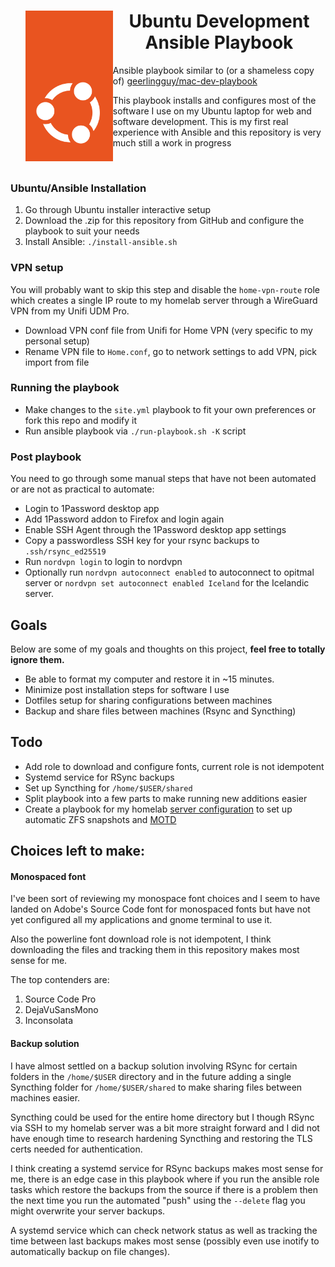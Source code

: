 <div id="toc">
  <ul align="center" style="list-style: none;">
    <summary>
      <img align="left" margin-right: 1em;" src="./Tag-CoF-Orange-Digital.svg" width="140">
      <h1>Ubuntu Development Ansible Playbook</h1>
    </summary>
  </ul>
</div>

<div id="toc">
  <p>Ansible playbook similar to (or a shameless copy of) <a href="https://github.com/geerlingguy/mac-dev-playbook">geerlingguy/mac-dev-playbook</a></p>
  
  <p>This playbook installs and configures most of the software I use on my Ubuntu laptop for web and software development. This is my first real experience with Ansible and this repository is very much still a work in progress</p>
</div>
<br>

### Ubuntu/Ansible Installation

1. Go through Ubuntu installer interactive setup
2. Download the .zip for this repository from GitHub and configure the playbook to suit your needs
3. Install Ansible: `./install-ansible.sh`

### VPN setup

You will probably want to skip this step and disable the `home-vpn-route` role which creates a single IP route to my homelab server through a WireGuard VPN from my Unifi UDM Pro.

- Download VPN conf file from Unifi for Home VPN (very specific to my personal setup)
- Rename VPN file to `Home.conf`, go to network settings to add VPN, pick import from file

### Running the playbook

- Make changes to the `site.yml` playbook to fit your own preferences or fork this repo and modify it
- Run ansible playbook via `./run-playbook.sh -K` script

### Post playbook

You need to go through some manual steps that have not been automated or are not as practical to automate:

- Login to 1Password desktop app
- Add 1Password addon to Firefox and login again
- Enable SSH Agent through the 1Password desktop app settings
- Copy a passwordless SSH key for your rsync backups to `.ssh/rsync_ed25519`
- Run `nordvpn login` to login to nordvpn
- Optionally run `nordvpn autoconnect enabled` to autoconnect to opitmal server or `nordvpn set autoconnect enabled Iceland` for the Icelandic server.

## Goals
Below are some of my goals and thoughts on this project, **feel free to totally ignore them.**

- Be able to format my computer and restore it in ~15 minutes.
- Minimize post installation steps for software I use
- Dotfiles setup for sharing configurations between machines
- Backup and share files between machines (Rsync and Syncthing)

## Todo

- Add role to download and configure fonts, current role is not idempotent
- Systemd service for RSync backups
- Set up Syncthing for `/home/$USER/shared`
- Split playbook into a few parts to make running new additions easier
- Create a playbook for my homelab [server configuration](./SERVER.md) to set up automatic ZFS snapshots and [MOTD](https://github.com/HermannBjorgvin/MOTD)
 
## Choices left to make:

#### Monospaced font
I've been sort of reviewing my monospace font choices and I seem to have landed on Adobe's Source Code font for monospaced fonts but have not yet configured all my applications and gnome terminal to use it.

Also the powerline font download role is not idempotent, I think downloading the files and tracking them in this repository makes most sense for me.

The top contenders are:
1. Source Code Pro
2. DejaVuSansMono
3. Inconsolata

#### Backup solution
I have almost settled on a backup solution involving RSync for certain folders in the `/home/$USER` directory and in the future adding a single Syncthing folder for `/home/$USER/shared` to make sharing files between machines easier.

Syncthing could be used for the entire home directory but I though RSync via SSH to my homelab server was a bit more straight forward and I did not have enough time to research hardening Syncthing and restoring the TLS certs needed for authentication.

I think creating a systemd service for RSync backups makes most sense for me, there is an edge case in this playbook where if you run the ansible role tasks which restore the backups from the source if there is a problem then the next time you run the automated "push" using the `--delete` flag you might overwrite your server backups.

A systemd service which can check network status as well as tracking the time between last backups makes most sense (possibly even use inotify to automatically backup on file changes).

